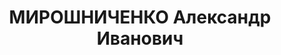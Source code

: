 ---
title: МИРОШНИЧЕНКО Александр Иванович
description: "Род. 08.02.1896, г. Одесса, украинец, обр.: среднее, б/п. Проживал:\
  \ г. Запорожье, пл. Т. Шевченко, 8 - 22. Глав.бухгалтер з-да №29 \n  Арестован Запорож.ГО\
  \ НКВД 20.08.1937. Обв. по ст. 54-1а, 8, 11 УК УССР. Приговор: ВК ВС СССР, 29.11.1937\
  \ – ВМН с конфискацией имущества. Расстрелян 30.11.1937, г.Днепропетровск. \n  Реабилитирован\
  \ ВК ВС СССР 29.08.1957"
---